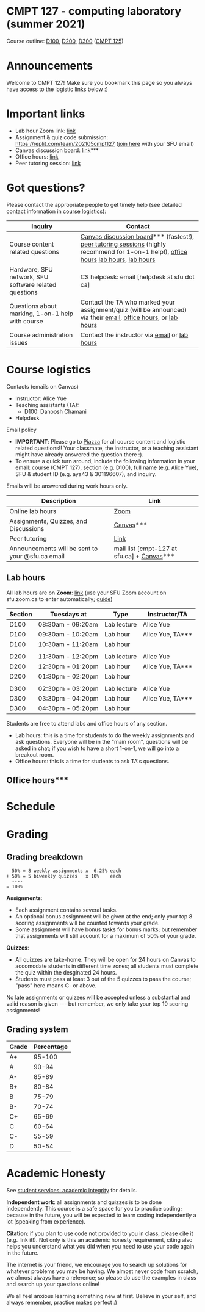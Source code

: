 # CMPT 127 - computing laboratory (summer 2021)

Course outline: [D100](http://www.sfu.ca/outlines.html?2021/summer/cmpt/127/d100), [D200](http://www.sfu.ca/outlines.html?2021/summer/cmpt/127/d200), [D300](http://www.sfu.ca/outlines.html?2021/summer/cmpt/127/d300) ([CMPT 125](http://www.sfu.ca/outlines.html?2021/summer/cmpt/125/d100))

# Announcements

Welcome to CMPT 127! Make sure you bookmark this page so you always have access to the logistic links below :)

# Important links
- Lab hour Zoom link: [link](https://sfu.zoom.us/j/7631796740/)
- Assignment & quiz code submission: https://replit.com/team/202105cmpt127 ([join here](https://replit.com/teams/join/mhmqbadajgyutaazwvqcwmnfmmvvfdkk-202105cmpt127) with your SFU email)
- Canvas discussion board: [link]()***
- Office hours: [link](#office-hours)
- Peer tutoring session: [link](http://www.sfu.ca/computing/current-students/undergraduate-students/student-resources/cs_peer_tutoring.html)


# Got questions?

Please contact the appropriate people to get timely help (see detailed contact information in [course logistics](#course-logistics)):

| Inquiry                                               | Contact                                                                    |
|-------------------------------------------------------|----------------------------------------------------------------------------|
| Course content related questions                      | [Canvas discussion board]()*** (fastest!), [peer tutoring sessions](http://www.sfu.ca/computing/current-students/undergraduate-students/student-resources/cs_peer_tutoring.html) (highly recommend for 1-on-1 help!), [office hours](#office-hours) [lab hours](#office-hours), [lab hours](#lab-hours)  |
| Hardware, SFU network, SFU software related questions | CS helpdesk: email [helpdesk at sfu dot ca]                                |
| Questions about marking, 1-on-1 help with course      | Contact the TA who marked your assignment/quiz (will be announced) via their [email](#course-logistics), [office hours](#office-hours), or [lab hours](#lab-hours) |
| Course administration issues                          | Contact the instructor via [email](#course-logistics) or [lab hours](#office-hours)                 |

# Course logistics

Contacts (emails on Canvas)
- Instructor: Alice Yue
- Teaching assistants (TA): 
  - D100: Danoosh Chamani
- Helpdesk

Email policy
- **IMPORTANT**: Please go to [Piazza](https://piazza.com/sfu.ca/summer2021/cmpt127/home/) for all course content and logistic related questions!! Your classmate, the instructor, or a teaching assistant might have already answered the question there :).
- To ensure a quick turn around, include the following information in your email: course (CMPT 127), section (e.g. D100), full name (e.g. Alice Yue), SFU & student ID (e.g. aya43 & 301196607), and inquiry.

Emails will be answered during work hours only.

| Description                                     | Link    |
|-------------------------------------------------|---------|
| Online lab hours                                | [Zoom](https://sfu.zoom.us/j/7631796740/)    |
| Assignments, Quizzes, and Discussions           | [Canvas]()***  |
| Peer tutoring                                   | [Link](http://www.sfu.ca/computing/current-students/undergraduate-students/student-resources/cs_peer_tutoring.html) 
| Announcements will be sent to your @sfu.ca email| mail list [cmpt-127 at sfu.ca] + [Canvas]()*** |


## Lab hours

All lab hours are on **Zoom**: [link](https://sfu.zoom.us/j/7631796740/) (use your SFU Zoom account on sfu.zoom.ca to enter automatically; [guide](https://www.sfu.ca/itservices/technical/videoconferencing/zoom/using-zoom/how-to-guides.html))

| Section | Tuesdays at       | Type                | Instructor/TA |
|---------|-------------------|---------------------|---------------|
| D100    | 08:30am - 09:20am | Lab lecture         | Alice Yue     |
| D100    | 09:30am - 10:20am | Lab hour            | Alice Yue, TA*** |
| D100    | 10:30am - 11:20am | Lab hour            |               |
|||||
| D200    | 11:30am - 12:20pm | Lab lecture         | Alice Yue     |
| D200    | 12:30pm - 01:20pm | Lab hour            | Alice Yue, TA*** |
| D200    | 01:30pm - 02:20pm | Lab hour            |               |
|||||
| D300    | 02:30pm - 03:20pm | Lab lecture         | Alice Yue     |
| D300    | 03:30pm - 04:20pm | Lab hour            | Alice Yue, TA*** |
| D300    | 04:30pm - 05:20pm | Lab hour            |               |

Students are free to attend labs and office hours of any section.
- Lab hours: this is a time for students to do the weekly assignments and ask questions. Everyone will be in the "main room", questions will be asked in chat; if you wish to have a short 1-on-1, we will go into a breakout room.
- Office hours: this is a time for students to ask TA's questions.

## Office hours***


# Schedule


# Grading

## Grading breakdown

```
  50% = 8 weekly assignments x  6.25% each
+ 50% = 5 biweekly quizzes   x 10%    each
  ----
= 100%
```

**Assignments**: 
- Each assignment contains several tasks.
- An optional bonus assignment will be given at the end; only your top 8 scoring assignments will be counted towards your grade.
- Some assignment will have bonus tasks for bonus marks; but remember that assignments will still account for a maximum of 50% of your grade.

**Quizzes**: 
- All quizzes are take-home. They will be open for 24 hours on Canvas to accomodate students in different time zones; all students must complete the quiz within the desginated 24 hours. 
- Students must pass at least 3 out of the 5 quizzes to pass the course; "pass" here means C- or above.

No late assignments or quizzes will be accepted unless a substantial and valid reason is given --- but remember, we only take your top 10 scoring assignments!


## Grading system

|Grade|Percentage|
|-----|----------|
|A+   | 95-100   |
|A    | 90-94    |
|A-   | 85-89    |
|B+   | 80-84    |
|B    | 75-79    |
|B-   | 70-74    |
|C+   | 65-69    |
|C    | 60-64    |
|C-   | 55-59    |
|D    | 50-54    |


# Academic Honesty

See [student services: academic integrity](https://www.sfu.ca/students/academicintegrity.html) for details.

**Independent work**: all assignments and quizzes is to be done independently. This course is a safe space for you to practice coding; because in the future, you will be expected to learn coding independently a lot (speaking from experience).

**Citation**: if you plan to use code not provided to you in class, please cite it (e.g. link it!). Not only is this an academic honesty requirement, citing also helps you understand what you did when you need to use your code again in the future.

The internet is your friend, we encourage you to search up solutions for whatever problems you may be having. We almost never code from scratch, we almost always have a reference; so please do use the examples in class and search up your questions online!

We all feel anxious learning something new at first. Believe in your self, and always remember, practice makes perfect :)
